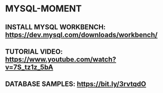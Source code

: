 # MYSQL-MOMENT

## INSTALL MYSQL WORKBENCH: https://dev.mysql.com/downloads/workbench/
## TUTORIAL VIDEO: https://www.youtube.com/watch?v=7S_tz1z_5bA
## DATABASE SAMPLES: https://bit.ly/3rvtqdO
